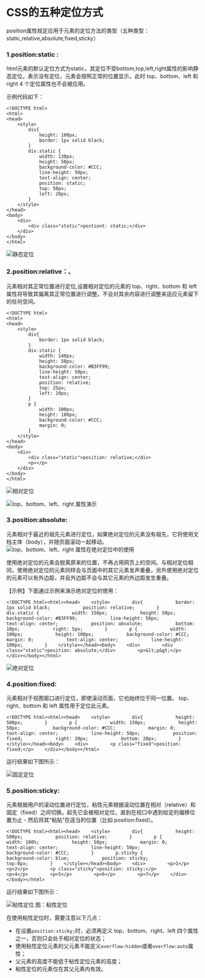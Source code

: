 # CSS的五种定位方式

position属性规定应用于元素的定位方法的类型（五种类型：static,relative,absolute,fixed,sticky）

### 1.position:static :

html元素的默认定位方式为static，其定位不受bottom,top,left,right属性的影响静态定位，表示没有定位，元素会按照正常的位置显示，此时 top、bottom、left 和 right 4 个定位属性也不会被应用。

示例代码如下：

```
<!DOCTYPE html>
<html>
<head>
    <style>
        div{
            height: 100px;
            border: 1px solid black;
        }
        div.static {
            width: 130px;
            height: 50px;
            background-color: #CCC;
            line-height: 50px;
            text-align: center;
            position: static;
            top: 50px;
            left: 20px;
        }
    </style>
</head>
<body>
    <div>
        <div class="static">postiont: static;</div>
    </div>
</body>
</html>
```

![静态定位](http://c.biancheng.net/uploads/allimg/210809/104U46022-0.gif)

### 2.position:relative：、

元素相对其正常位置进行定位,设置相对定位的元素的 top、right、bottom 和 left 属性将导致其偏离其正常位置进行调整。不会对其余内容进行调整来适应元素留下的任何空间。

```
<!DOCTYPE html>
<html>
<head>
    <style>
        div{
            border: 1px solid black;
        }
        div.static {
            width: 140px;
            height: 50px;
            background-color: #B3FF99;
            line-height: 50px;
            text-align: center;
            position: relative;
            top: 25px;
            left: 10px;
        }
        p {
            width: 100px;
            height: 100px;
            background-color: #CCC;
            margin: 0;
        }
    </style>
</head>
<body>
    <div>
        <div class="static">position: relative;</div>
        <p></p>
    </div>
</body>
</html>
```

![相对定位](http://c.biancheng.net/uploads/allimg/210809/104U43X5-2.gif)

![top、bottom、left、right 属性演示](http://c.biancheng.net/uploads/allimg/210809/104U424H-1.gif)

### 3.position:absolute:

元素相对于最近的祖先元素进行定位，如果绝对定位的元素没有祖先，它将使用文档主体（body），并随页面滚动一起移动。![top、bottom、left、right 属性在绝对定位中的使用](http://c.biancheng.net/uploads/allimg/210809/104U46010-3.gif)

使用绝对定位的元素会脱离原来的位置，不再占用网页上的空间。与相对定位相同，使用绝对定位的元素同样会与页面中的其它元素发声重叠，另外使用绝对定位的元素可以有外边距，并且外边距不会与其它元素的外边距发生重叠。

【示例】下面通过示例来演示绝对定位的使用：

```
<!DOCTYPE html><html><head>    <style>        div{            border: 1px solid black;            position: relative;        }        div.static {            width: 150px;            height: 50px;            background-color: #B3FF99;            line-height: 50px;            text-align: center;            position: absolute;            bottom: 10px;            right: 5px;        }        p {            width: 100px;            height: 100px;            background-color: #CCC;            margin: 0;            text-align: center;            line-height: 100px;        }    </style></head><body>    <div>        <div class="static">position: absolute;</div>        <p>&lt;p&gt;</p>    </div></body></html>
```

![绝对定位](http://c.biancheng.net/uploads/allimg/210809/104U42506-4.gif)

### 4.position:fixed:

元素相对于视图窗口进行定位，即使滚动页面，它也始终位于同一位置。 top、right、bottom 和 left 属性用于定位此元素。

```
<!DOCTYPE html><html><head>    <style>        div{            height: 500px;        }        p {            width: 150px;            height: 50px;            background-color: #CCC;            margin: 0;            text-align: center;            line-height: 50px;            position: fixed;            right: 20px;            bottom: 20px;        }    </style></head><body>    <div>        <p class="fixed">position: fixed;</p>    </div></body></html>
```

运行结果如下图所示：



![固定定位](http://c.biancheng.net/uploads/allimg/210809/104U45956-5.png)

### 5.position:sticky:

元素根据用户的滚动位置进行定位，粘性元素根据滚动位置在相对（relative）和固定（fixed）之间切换。起先它会被相对定位，直到在视口中遇到给定的偏移位置为止 - 然后将其“粘贴”在适当的位置（比如 position:fixed）。

```
<!DOCTYPE html><html><head>    <style>        div{            height: 500px;            position: relative;        }        p {            width: 100%;            height: 50px;            margin: 0;            text-align: center;            line-height: 50px;            background-color: #CCC;        }        p.sticky {            background-color: blue;            position: sticky;            top:0px;        }    </style></head><body>    <div>        <p>1</p>        <p>2</p>        <p class="sticky">position: sticky;</p>        <p>4</p>        <p>5</p>        <p>6</p>        <p>7</p>    </div></body></html>
```

运行结果如下图所示：



![粘性定位](http://c.biancheng.net/uploads/allimg/210809/104U4B28-6.png)
图：粘性定位


在使用粘性定位时，需要注意以下几点：

- 在设置`position:sticky;`时，必须再定义 top、bottom、right、left 四个属性之一，否则只会处于相对定位的状态；
- 使用粘性定位元素的父元素不能定义`overflow:hidden`或者`overflow:auto`属性；
- 父元素的高度不能低于粘性定位元素的高度；
- 粘性定位的元素仅在其父元素内有效。